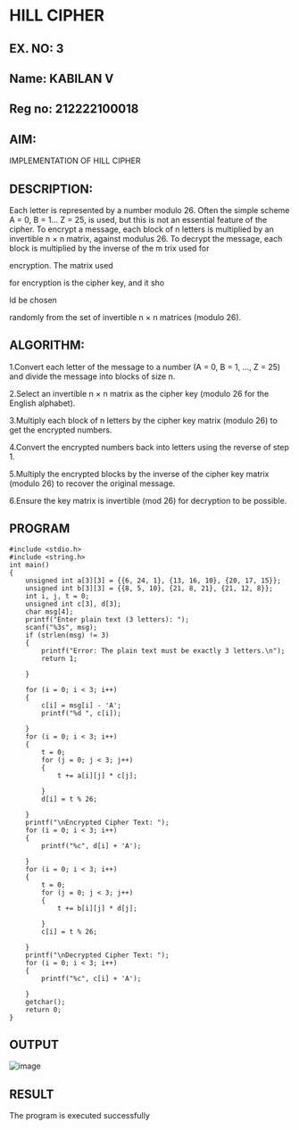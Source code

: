 # HILL CIPHER
## EX. NO: 3 
## Name: KABILAN V
## Reg no: 212222100018

## AIM: 
IMPLEMENTATION OF HILL CIPHER

## DESCRIPTION:

Each letter is represented by a number modulo 26. Often the simple scheme A = 0, B
= 1... Z = 25, is used, but this is not an essential feature of the cipher. To encrypt a message, each block of n letters is  multiplied by an invertible n × n matrix, against modulus 26. To
decrypt the message, each block is multiplied by the inverse of the m trix used for
 
encryption. The matrix used
 
for encryption is the cipher key, and it sho
 
ld be chosen
 
randomly from the set of invertible n × n matrices (modulo 26).


## ALGORITHM:

1.Convert each letter of the message to a number (A = 0, B = 1, ..., Z = 25) and divide the message into blocks of size n.

2.Select an invertible n × n matrix as the cipher key (modulo 26 for the English alphabet).

3.Multiply each block of n letters by the cipher key matrix (modulo 26) to get the encrypted numbers.

4.Convert the encrypted numbers back into letters using the reverse of step 1.

5.Multiply the encrypted blocks by the inverse of the cipher key matrix (modulo 26) to recover the original message.

6.Ensure the key matrix is invertible (mod 26) for decryption to be possible.

## PROGRAM 
```
#include <stdio.h> 
#include <string.h> 
int main() 
{
    unsigned int a[3][3] = {{6, 24, 1}, {13, 16, 10}, {20, 17, 15}};
    unsigned int b[3][3] = {{8, 5, 10}, {21, 8, 21}, {21, 12, 8}};
    int i, j, t = 0;
    unsigned int c[3], d[3];
    char msg[4]; 
    printf("Enter plain text (3 letters): ");
    scanf("%3s", msg); 
    if (strlen(msg) != 3) 
    {
        printf("Error: The plain text must be exactly 3 letters.\n"); 
        return 1;
        
    }
    
    for (i = 0; i < 3; i++) 
    {
        c[i] = msg[i] - 'A';
        printf("%d ", c[i]); 
        
    }
    for (i = 0; i < 3; i++) 
    {
        t = 0;
        for (j = 0; j < 3; j++) 
        { 
            t += a[i][j] * c[j];
            
        }
        d[i] = t % 26; 
        
    }
    printf("\nEncrypted Cipher Text: "); 
    for (i = 0; i < 3; i++) 
    {
        printf("%c", d[i] + 'A');
        
    }
    for (i = 0; i < 3; i++) 
    {
        t = 0;
        for (j = 0; j < 3; j++) 
        { 
            t += b[i][j] * d[j];
            
        }
        c[i] = t % 26; 
        
    }
    printf("\nDecrypted Cipher Text: "); 
    for (i = 0; i < 3; i++) 
    {
        printf("%c", c[i] + 'A');
        
    }
    getchar(); 
    return 0;
}
```

## OUTPUT
![image](https://github.com/user-attachments/assets/175b9462-bf12-45ce-a0d8-bc50f7b4881e)



## RESULT
The program is executed successfully
